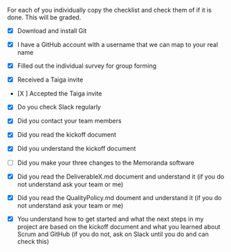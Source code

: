 For each of you individually copy the checklist and check them of if it is done. This will be graded.

<MyName>
  
- [X] Download and install Git
  
- [X] I have a GitHub account with a username that we can map to your real name

- [X] Filled out the individual survey for group forming

- [X] Received a Taiga invite

- [X ] Accepted the Taiga invite

- [X] Do you check Slack regularly

- [X] Did you contact your team members

- [X] Did you read the kickoff document

- [X] Did you understand the kickoff document

- [ ] Did you make your three changes to the Memoranda software

- [X] Did you read the DeliverableX.md document and understand it (if you do not understand ask your team or me)

- [X] Did you read the QualityPolicy.md doument and understand it (if you do not understand ask your team or me)

- [X] You understand how to get started and what the next steps in my project are based on the kickoff document and what you learned about Scrum and GitHub (if you do not, ask on Slack until you do and can check this)
